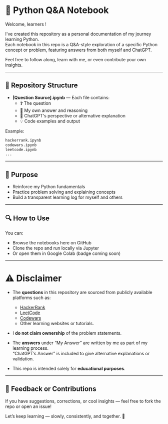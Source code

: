 # 🐍 Python Q&A Notebook

Welcome, learners !

I've created this repository as a personal documentation of my journey learning Python.  
Each notebook in this repo is a Q&A-style exploration of a specific Python concept or problem, featuring answers from both myself and ChatGPT.

Feel free to follow along, learn with me, or even contribute your own insights.

---

## 📘 Repository Structure

- **[Question Source].ipynb** — Each file contains:
  - ❓ The question
  - 🧠 My own answer and reasoning
  - 🤖 ChatGPT's perspective or alternative explanation
  - 💡 Code examples and output 

Example:
```txt
hackerrank.ipynb 
codewars.ipynb
leetcode.ipynb
...
```

---

## 🎯 Purpose

- Reinforce my Python fundamentals
- Practice problem solving and explaining concepts
- Build a transparent learning log for myself and others

---

## 🔍 How to Use

You can:
- Browse the notebooks here on GitHub
- Clone the repo and run locally via Jupyter
- Or open them in Google Colab (badge coming soon)

---

# ⚠️ Disclaimer

- The **questions** in this repository are sourced from publicly available platforms such as:
  - [HackerRank](https://www.hackerrank.com/)
  - [LeetCode](https://leetcode.com/)
  - [Codewars](https://www.codewars.com/)
  - Other learning websites or tutorials.

- I **do not claim ownership** of the problem statements.

- The **answers** under “My Answer” are written by me as part of my learning process.  
  “ChatGPT’s Answer” is included to give alternative explanations or validation.

- This repo is intended solely for **educational purposes**.

---

## 💬 Feedback or Contributions

If you have suggestions, corrections, or cool insights — feel free to fork the repo or open an issue!

Let’s keep learning — slowly, consistently, and together. 🔁














